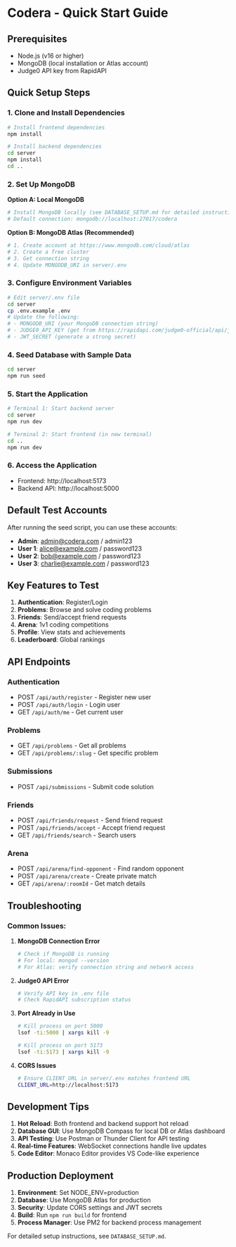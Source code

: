# Codera - Quick Start Guide

## Prerequisites
- Node.js (v16 or higher)
- MongoDB (local installation or Atlas account)
- Judge0 API key from RapidAPI

## Quick Setup Steps

### 1. Clone and Install Dependencies
```bash
# Install frontend dependencies
npm install

# Install backend dependencies
cd server
npm install
cd ..
```

### 2. Set Up MongoDB

**Option A: Local MongoDB**
```bash
# Install MongoDB locally (see DATABASE_SETUP.md for detailed instructions)
# Default connection: mongodb://localhost:27017/codera
```

**Option B: MongoDB Atlas (Recommended)**
```bash
# 1. Create account at https://www.mongodb.com/cloud/atlas
# 2. Create a free cluster
# 3. Get connection string
# 4. Update MONGODB_URI in server/.env
```

### 3. Configure Environment Variables
```bash
# Edit server/.env file
cd server
cp .env.example .env
# Update the following:
# - MONGODB_URI (your MongoDB connection string)
# - JUDGE0_API_KEY (get from https://rapidapi.com/judge0-official/api/judge0-ce)
# - JWT_SECRET (generate a strong secret)
```

### 4. Seed Database with Sample Data
```bash
cd server
npm run seed
```

### 5. Start the Application
```bash
# Terminal 1: Start backend server
cd server
npm run dev

# Terminal 2: Start frontend (in new terminal)
cd ..
npm run dev
```

### 6. Access the Application
- Frontend: http://localhost:5173
- Backend API: http://localhost:5000

## Default Test Accounts
After running the seed script, you can use these accounts:

- **Admin**: admin@codera.com / admin123
- **User 1**: alice@example.com / password123
- **User 2**: bob@example.com / password123
- **User 3**: charlie@example.com / password123

## Key Features to Test

1. **Authentication**: Register/Login
2. **Problems**: Browse and solve coding problems
3. **Friends**: Send/accept friend requests
4. **Arena**: 1v1 coding competitions
5. **Profile**: View stats and achievements
6. **Leaderboard**: Global rankings

## API Endpoints

### Authentication
- POST `/api/auth/register` - Register new user
- POST `/api/auth/login` - Login user
- GET `/api/auth/me` - Get current user

### Problems
- GET `/api/problems` - Get all problems
- GET `/api/problems/:slug` - Get specific problem

### Submissions
- POST `/api/submissions` - Submit code solution

### Friends
- POST `/api/friends/request` - Send friend request
- POST `/api/friends/accept` - Accept friend request
- GET `/api/friends/search` - Search users

### Arena
- POST `/api/arena/find-opponent` - Find random opponent
- POST `/api/arena/create` - Create private match
- GET `/api/arena/:roomId` - Get match details

## Troubleshooting

### Common Issues:

1. **MongoDB Connection Error**
   ```bash
   # Check if MongoDB is running
   # For local: mongod --version
   # For Atlas: verify connection string and network access
   ```

2. **Judge0 API Error**
   ```bash
   # Verify API key in .env file
   # Check RapidAPI subscription status
   ```

3. **Port Already in Use**
   ```bash
   # Kill process on port 5000
   lsof -ti:5000 | xargs kill -9
   
   # Kill process on port 5173
   lsof -ti:5173 | xargs kill -9
   ```

4. **CORS Issues**
   ```bash
   # Ensure CLIENT_URL in server/.env matches frontend URL
   CLIENT_URL=http://localhost:5173
   ```

## Development Tips

1. **Hot Reload**: Both frontend and backend support hot reload
2. **Database GUI**: Use MongoDB Compass for local DB or Atlas dashboard
3. **API Testing**: Use Postman or Thunder Client for API testing
4. **Real-time Features**: WebSocket connections handle live updates
5. **Code Editor**: Monaco Editor provides VS Code-like experience

## Production Deployment

1. **Environment**: Set NODE_ENV=production
2. **Database**: Use MongoDB Atlas for production
3. **Security**: Update CORS settings and JWT secrets
4. **Build**: Run `npm run build` for frontend
5. **Process Manager**: Use PM2 for backend process management

For detailed setup instructions, see `DATABASE_SETUP.md`.